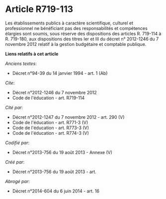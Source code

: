# Article R719-113

Les établissements publics à caractère scientifique, culturel et professionnel ne bénéficiant pas des responsabilités et
compétences élargies sont soumis, sous réserve des dispositions des articles R. 719-114 à R. 719-180, aux dispositions des
titres Ier et III du décret n° 2012-1246 du 7 novembre 2012 relatif à la gestion budgétaire et comptable publique.

**Liens relatifs à cet article**

_Anciens textes_:

  - Décret n°94-39 du 14 janvier 1994 - art. 1 (Ab)

_Cite_:

  - Décret n°2012-1246 du 7 novembre 2012
  - Code de l'éducation - art. R719-114

_Cité par_:

  - Décret n°2012-1247 du 7 novembre 2012 - art. 290 (V)
  - Code de l'éducation - art. R771-3 (V)
  - Code de l'éducation - art. R773-3 (V)
  - Code de l'éducation - art. R774-3 (V)

_Codifié par_:

  - Décret n°2013-756 du 19 août 2013 -  Annexe (V)

_Créé par_:

  - Décret n°2013-756 du 19 août 2013 - art.

_Abrogé par_:

  - Décret n°2014-604 du 6 juin 2014 - art. 16
